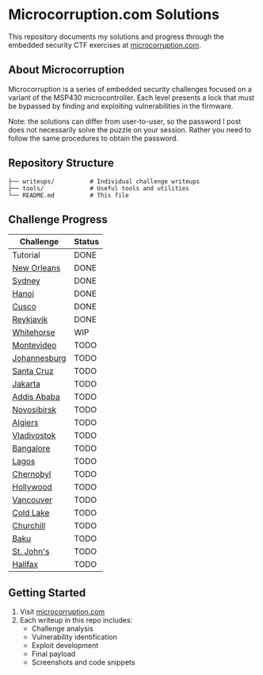 # Microcorruption.com Solutions

This repository documents my solutions and progress through the embedded security CTF exercises at [microcorruption.com](https://microcorruption.com/).

## About Microcorruption

Microcorruption is a series of embedded security challenges focused on a variant of the MSP430 microcontroller. Each level presents a lock that must be bypassed by finding and exploiting vulnerabilities in the firmware.

Note: the solutions can differ from user-to-user, so the password I post does not necessarily solve the puzzle on your session. Rather you need to follow the same procedures to obtain the password.

## Repository Structure

```text
├── writeups/          # Individual challenge writeups
├── tools/             # Useful tools and utilities
└── README.md          # This file
```

## Challenge Progress

| Challenge | Status |
|-----------|--------|
| Tutorial | DONE |
| [New Orleans](writeups/01-new-orleans.md) | DONE |
| [Sydney](writeups/02-sydney.md) | DONE |
| [Hanoi](writeups/03-hanoi.md) | DONE |
| [Cusco](writeups/04-cusco.md) | DONE |
| [Reykjavik](writeups/05-reykjavik.md) | DONE |
| [Whitehorse](writeups/06-whitehorse.md) | WIP |
| [Montevideo](writeups/07-montevideo.md) | TODO |
| [Johannesburg](writeups/08-johannesburg.md) | TODO |
| [Santa Cruz](writeups/09-santa-cruz.md) | TODO |
| [Jakarta](writeups/10-jakarta.md) | TODO |
| [Addis Ababa](writeups/11-addis-ababa.md) | TODO |
| [Novosibirsk](writeups/12-novosibirsk.md) | TODO |
| [Algiers](writeups/13-algiers.md) | TODO |
| [Vladivostok](writeups/14-vladivostok.md) | TODO |
| [Bangalore](writeups/15-bangalore.md) | TODO |
| [Lagos](writeups/16-lagos.md) | TODO |
| [Chernobyl](writeups/14-chernobyl.md) | TODO |
| [Hollywood](writeups/15-hollywood.md) | TODO |
| [Vancouver](writeups/16-vancouver.md) | TODO |
| [Cold Lake](writeups/17-cold-lake.md) | TODO |
| [Churchill](writeups/18-churchill.md) | TODO |
| [Baku](writeups/19-baku.md) | TODO |
| [St. John's](writeups/20-st-johns.md) | TODO |
| [Halifax](writeups/21-halifax.md) | TODO |

## Getting Started

1. Visit [microcorruption.com](https://microcorruption.com/)
2. Each writeup in this repo includes:
   - Challenge analysis
   - Vulnerability identification
   - Exploit development
   - Final payload
   - Screenshots and code snippets
